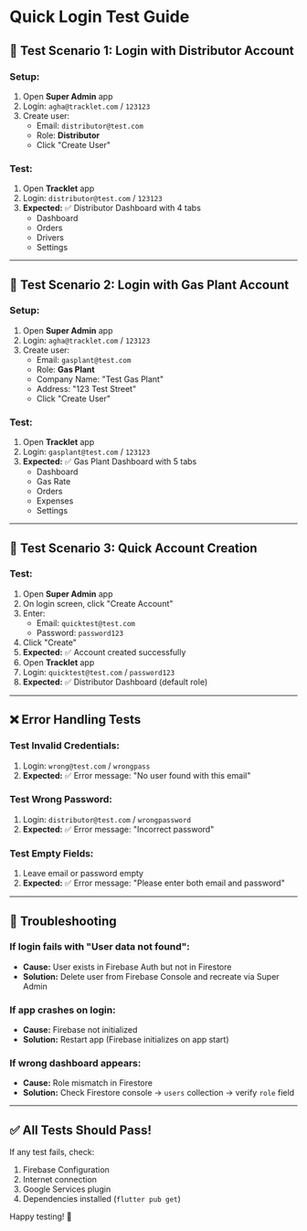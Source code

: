# Quick Login Test Guide

## 🧪 Test Scenario 1: Login with Distributor Account

### Setup:
1. Open **Super Admin** app
2. Login: `agha@tracklet.com` / `123123`
3. Create user:
   - Email: `distributor@test.com`
   - Role: **Distributor**
   - Click "Create User"

### Test:
1. Open **Tracklet** app
2. Login: `distributor@test.com` / `123123`
3. **Expected:** ✅ Distributor Dashboard with 4 tabs
   - Dashboard
   - Orders  
   - Drivers
   - Settings

---

## 🧪 Test Scenario 2: Login with Gas Plant Account

### Setup:
1. Open **Super Admin** app
2. Login: `agha@tracklet.com` / `123123`
3. Create user:
   - Email: `gasplant@test.com`
   - Role: **Gas Plant**
   - Company Name: "Test Gas Plant"
   - Address: "123 Test Street"
   - Click "Create User"

### Test:
1. Open **Tracklet** app
2. Login: `gasplant@test.com` / `123123`
3. **Expected:** ✅ Gas Plant Dashboard with 5 tabs
   - Dashboard
   - Gas Rate
   - Orders
   - Expenses
   - Settings

---

## 🧪 Test Scenario 3: Quick Account Creation

### Test:
1. Open **Super Admin** app
2. On login screen, click "Create Account"
3. Enter:
   - Email: `quicktest@test.com`
   - Password: `password123`
4. Click "Create"
5. **Expected:** ✅ Account created successfully
6. Open **Tracklet** app
7. Login: `quicktest@test.com` / `password123`
8. **Expected:** ✅ Distributor Dashboard (default role)

---

## ❌ Error Handling Tests

### Test Invalid Credentials:
1. Login: `wrong@test.com` / `wrongpass`
2. **Expected:** ✅ Error message: "No user found with this email"

### Test Wrong Password:
1. Login: `distributor@test.com` / `wrongpassword`
2. **Expected:** ✅ Error message: "Incorrect password"

### Test Empty Fields:
1. Leave email or password empty
2. **Expected:** ✅ Error message: "Please enter both email and password"

---

## 🔧 Troubleshooting

### If login fails with "User data not found":
- **Cause:** User exists in Firebase Auth but not in Firestore
- **Solution:** Delete user from Firebase Console and recreate via Super Admin

### If app crashes on login:
- **Cause:** Firebase not initialized
- **Solution:** Restart app (Firebase initializes on app start)

### If wrong dashboard appears:
- **Cause:** Role mismatch in Firestore
- **Solution:** Check Firestore console → `users` collection → verify `role` field

---

## ✅ All Tests Should Pass!

If any test fails, check:
1. Firebase Configuration
2. Internet connection
3. Google Services plugin
4. Dependencies installed (`flutter pub get`)

Happy testing! 🎉

